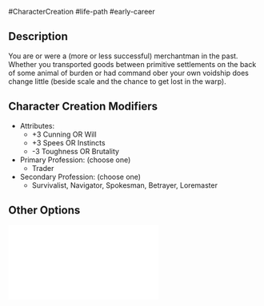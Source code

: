 #CharacterCreation #life-path #early-career 
## Description
You are or were a (more or less successful) merchantman in the past. Whether you transported goods between primitive settlements on the back of some animal of burden or had command ober your own voidship does change little (beside scale and the chance to get lost in the warp).

## Character Creation Modifiers
- Attributes:
	- +3 Cunning OR Will
	- +3 Spees OR Instincts 
	- -3 Toughness OR Brutality 
- Primary Profession: (choose one)
	- Trader
- Secondary Profession: (choose one)
	- Survivalist, Navigator, Spokesman, Betrayer, Loremaster 
## Other Options
![](</LifePath/EarlyCareer/List of Early Careers.md>)